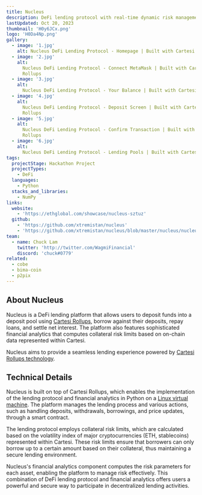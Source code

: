 ```yaml
---
title: Nucleus
description: DeFi lending protocol with real-time dynamic risk management
lastUpdated: Oct 20, 2023
thumbnail: 'H0y6JCx.png'
logo: 'H0Da4Np.png'
gallery:
  - image: '1.jpg'
    alt: Nucleus DeFi Lending Protocol - Homepage | Built with Cartesi Rollups
  - image: '2.jpg'
    alt:
      Nucleus DeFi Lending Protocol - Connect MetaMask | Built with Cartesi
      Rollups
  - image: '3.jpg'
    alt:
      Nucleus DeFi Lending Protocol - Your Balance | Built with Cartesi Rollups
  - image: '4.jpg'
    alt:
      Nucleus DeFi Lending Protocol - Deposit Screen | Built with Cartesi
      Rollups
  - image: '5.jpg'
    alt:
      Nucleus DeFi Lending Protocol - Confirm Transaction | Built with Cartesi
      Rollups
  - image: '6.jpg'
    alt:
      Nucleus DeFi Lending Protocol - Lending Pools | Built with Cartesi Rollups
tags:
  projectStage: Hackathon Project
  projectTypes:
    - DeFi
  languages:
    - Python
  stacks_and_libraries:
    - NumPy
links:
  website:
    - 'https://ethglobal.com/showcase/nucleus-sztuz'
  github:
    - 'https://github.com/xtremistan/nucleus'
    - 'https://github.com/xtremistan/nucleus/blob/master/nucleus/nucleus.py'
team:
  - name: Chuck Lam
    twitter: 'http://twitter.com/WagmiFinancial'
    discord: 'chuck#0779'
related:
  - cobe
  - bima-coin
  - p2pix
---
```


## About Nucleus

Nucleus is a DeFi lending platform that allows users to deposit funds into a
deposit pool using [Cartesi Rollups](https://docs.cartesi.io/cartesi-rollups/),
borrow against their deposits, repay loans, and settle net interest. The
platform also features sophisticated financial analytics that computes
collateral risk limits based on on-chain data represented within Cartesi.

Nucleus aims to provide a seamless lending experience powered by
[Cartesi Rollups technology](https://docs.cartesi.io/cartesi-rollups/overview/).

## Technical Details

Nucleus is built on top of Cartesi Rollups, which enables the implementation of
the lending protocol and financial analytics in Python on a
[Linux virtual machine](https://docs.cartesi.io/machine/intro/). The platform
manages the lending process and various actions, such as handling deposits,
withdrawals, borrowings, and price updates, through a smart contract.

The lending protocol employs collateral risk limits, which are calculated based
on the volatility index of major cryptocurrencies (ETH, stablecoins) represented
within Cartesi. These risk limits ensure that borrowers can only borrow up to a
certain amount based on their collateral, thus maintaining a secure lending
environment.

Nucleus's financial analytics component computes the risk parameters for each
asset, enabling the platform to manage risk effectively. This combination of
DeFi lending protocol and financial analytics offers users a powerful and secure
way to participate in decentralized lending activities.
